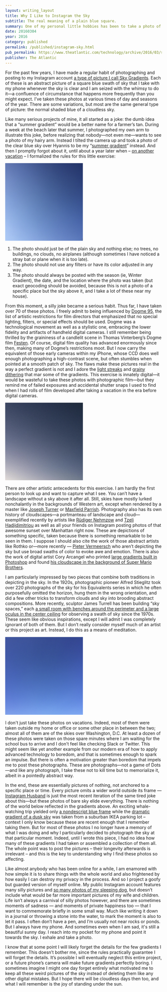 ```yaml
---
layout: writing_layout
title: Why I Like to Instagram the Sky
subtitle: The real meaning of a plain blue square.
summary: One of my personal little hobbies has been to take a photo of the clear blue sky and post it with no other context or explanation. This piece explains why and finds antecedents in the work of other artists. The complete collection of photos is available on the [sky gradients project page]({% link _projects/sky-gradients %})
date: 20160304
year: 2016
category: published
permalink: /published/instagram-sky.html
pub_permalink: https://www.theatlantic.com/technology/archive/2016/03/sky-gradients/473034/
publisher: The Atlantic
---
```

For the past few years, I have made a regular habit of photographing and posting to my Instagram account [a type of picture I call Sky Gradients](https://www.instagram.com/explore/tags/harrisjsky/). Each of these is an abstract picture of a square blue swath of sky that I take with my phone whenever the sky is clear and I am seized with the whimsy to do it—a confluence of circumstance that happens more frequently than you might expect. I’ve taken these photos at various times of day and seasons of the year. There are some variations, but most are the same general type of picture: the normal shaded blue of a cloudless sky.

Like many serious projects of mine, it all started as a joke: the dumb idea that a “summer gradient” would be a better name for a farmer’s tan. During a week at the beach later that summer, I photographed my own arm to illustrate this joke, before realizing that nobody—not even me—wants to see a photo of my hairy arm. Instead I tilted the camera up and took a photo of the clear blue sky over Hyannis to be my “[summer gradient](https://www.instagram.com/p/cxLOODLHsb/)” instead. And then I promptly forgot about it, until about a year later when – [on another vacation](https://www.instagram.com/p/puc1r0LHsi/) – I formalized the rules for this little exercise:

<img src="/static/images/writing/instagram-sky/gradient1.png" alt="A picture of a blue sky gradient >" width="250px">

1. The photo should just be of the plain sky and nothing else; no trees, no buildings, no clouds, no airplanes (although sometimes I have noticed a stray bat or plane when it is too late).
2. The photo should not use any filters or have its color adjusted in any way.
3. The photo should always be posted with the season (ie, Winter Gradient), the date, and the location where the photo was taken (but exact geocoding should be avoided, because this is not a photo of a specific place but the sky above it, and I take a lot of these near my house).

From this moment, a silly joke became a serious habit. Thus far, I have taken over 70 of these photos. I freely admit to being influenced by [Dogme 95](https://archive.ph/o/8w0In/www.kosmorama.org/Artikler/After-The-Celebration.aspx), the list of artistic restrictions for film directors that emphasized that no special lighting, filters, or special effects should be used. Dogme was a technological movement as well as a stylistic one, embracing the lower fidelity and artifacts of handheld digital cameras. I still remember being thrilled by the graininess of a candlelit scene in Thomas Vinterberg’s Dogme film [Festen](https://www.imdb.com/title/tt0154420/). Of course, digital film quality has advanced enormously since then, making many of Dogme’s restrictions moot. But I now carry the equivalent of those early cameras within my iPhone, whose CCD does well enough photographing a high-contrast scene, but often stumbles when pointed at a smooth patch of sky. The flaws make these pictures real in the way a perfect gradient is not and I adore the [light streaks](https://www.instagram.com/p/BCRTPujLHl4/) and [grainy dithering](https://www.instagram.com/p/BADfFwhLHp0/) that mar some of the gradients. This exercise is innately digital—it would be wasteful to take these photos with photographic film—but they remind me of failed exposures and accidental shutter snaps I used to find when I had rolls of film developed after taking a vacation in the era before digital cameras.

<img src="/static/images/writing/instagram-sky/gradient3.png" alt="A picture of a blue sky gradient <" width="250px">

There are other artistic antecedents for this exercise. I am hardly the first person to look up and want to capture what I see. You can’t have a landscape without a sky above it after all. Still, skies have mostly lurked nonchalantly in the backgrounds of Western art, except when rendered by a master like [Joseph Turner](https://www.tate.org.uk/art/research-publications/jmw-turner/joseph-mallord-william-turner-1775-1851-r1141041) or [Maxfield Parrish](https://www.google.com/search?q=maxfield+parrish+clouds&client=safari&rls=en&biw=1397&bih=812&tbm=isch&tbo=u&source=univ&sa=X&ved=0ahUKEwjq9Nf-86fLAhWDth4KHU8BAekQsAQIGw). Photography also has its own history of cloudscapes—a portmanteau of landscape and cloud—exemplified recently by artists like [Rüdiger Nehmzow](https://www.nehmzow.de/The-cloud-case-Special-assignment/1/thumbs) and [Tzeli Hadjidimitriou](https://www.odoiporikon.com/cloudscapes_gallery) as well as all your friends on Instagram posting photos of that awesome sunset over Manhattan right now. These are depictions of something specific, taken because there is something remarkable to be seen in them. I suppose I should also cite the work of those abstract artists like Rothko or—more recently — [Pieter Vermeersch](https://www.pietervermeersch.be/works/works_20100325_01.htm) who aren’t depicting the sky but use broad swaths of color to evoke awe and emotion. There is also the work of digital artist Cory Arcangel who printed [large gradients built in Photoshop](https://coryarcangel.com/things-i-made/2008-001-photoshop-cs) and found [his cloudscape in the background of Super Mario Brothers](https://coryarcangel.com/things-i-made/2002-001-super-mario-clouds.html).

I am particularly impressed by two pieces that combine both traditions in depicting in the sky. In the 1920s, photographic pioneer Alfred Stieglitz took over 220 photographs of the sky for his Equivalents series in which he often purposefully omitted the horizon, hung them in the wrong orientation, and did a few other tricks to transform clouds and sky into brooding abstract compositions. More recently, sculptor James Turrell has been building “sky spaces,” each [a small room with benches around the perimeter and a large oculus in the center ceiling](https://www.youtube.com/watch?v=L6XQBf-pd1E) for observing a swath of sky since the 1970s. These seem like obvious inspirations, except I will admit I was completely ignorant of both of them. But I don’t really consider myself much of an artist or this project as art. Instead, I do this as a means of meditation.

<img src="/static/images/writing/instagram-sky/gradient2.png" alt="A picture of a blue sky gradient >" width="250px">

I don't just take these photos on vacations. Indeed, most of them were taken outside my home or office or some other place in between the two; almost all of them are of the skies over Washington, D.C. At least a dozen of these photos were taken on those spare minutes where I am waiting for the school bus to arrive and I don't feel like checking Slack or Twitter. This might seem like yet another example from our modern era of how to apply advanced technology to boredom, and that is sometimes enough to spark an impulse. But there is often a motivation greater than boredom that impels me to post these photographs. These are photographs—not a game of Dots—and like any photograph, I take these not to kill time but to memorialize it, albeit in a pointedly abstract way.

In the end, these are essentially pictures of nothing, not anchored to a specific place or time. Every picture omits a wider world outside its frame — [Instagram Husband](https://www.youtube.com/watch?v=fFzKi-o4rHw) is just the most recent iteration of the same tired joke about this—but these photos of bare sky elide everything. There is nothing of the world below reflected in the gradients above. An exciting whale-watching trip yielded only [a nondescript blue frame](https://www.instagram.com/p/rsv-yYrHtv/) while the [dramatic gradient of a dusk sky](https://www.instagram.com/p/7gpAgxLHpP/) was taken from a suburban IKEA parking lot – context I only know because these are recent enough that I remember taking them. But for most of these photos I no longer have a memory of what I was doing and why I particularly decided to photograph the sky at that particular moment. Indeed, until I wrote this piece, I had no idea how many of these gradients I had taken or assembled a collection of them all. The whole point was to post the pictures – their longevity afterwards is irrelevant – and this is the key to understanding why I find these photos so affecting.

Like almost anybody who has been online for a while, I am enamored with how simple it is to share things with the whole world and also frightened by how easily I can destroy my privacy in the process. And so I project a goofy but guarded version of myself online. My public Instagram account features many silly pictures and [so many photos of my sleeping dog](https://www.instagram.com/p/BCFtDNALHqI), but doesn’t include what would be far more important pictures of my wife and children. Life isn’t always a carnival of silly photos however, and there are sometimes moments of sadness — and moments of private happiness too — that I want to commemorate briefly in some small way. Much like writing it down in a journal or throwing a stone into the water, to mark the moment is also to let it pass. I often don’t have a pen, and I’m usually not near rocks or ponds. But I always have my phone. And sometimes even when I am sad, it's still a beautiful sunny day. I reach into my pocket for my phone and point it towards the sky. I exhale and take a photo.

I know that at some point I will likely forget the details for the few gradients I remember. This doesn’t bother me, since the rules practically guarantee I will forget the details. It’s possible I will eventually neglect this entire project, or a future phone’s camera will make future gradients perfectly boring. I sometimes imagine I might one day forget entirely what motivated me to keep all these weird pictures of the sky instead of deleting them like any other digital mistakes. But I hope there will be cloudless days then too, and what I will remember is the joy of standing under the sun.